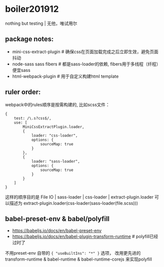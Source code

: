 # boiler201912

nothing but testing | 无他，唯试用尔

## package notes:

* mini-css-extract-plugin # 确保css在页面加载完成之后立即生效，避免页面抖动
* node-sass sass fibers # 都是sass-loader的依赖, fibers用于多线程（纤程）便宜sass
* html-webpack-plugin # 用于自定义构建html template

## ruler order:

webpack中的rules顺序是按需构建的, 比如scss文件：

```
{
    test: /\.s?css$/,
    use: [
        MiniCssExtractPlugin.loader,
        {
            loader: "css-loader",
            options: {
                sourceMap: true
            }
        },
        {
            loader: "sass-loader",
            options: {
                sourceMap: true
            }
        }
    ]
}
```

这样的顺序目的是 File IO | sass-loader | css-loader | extract-plugin.loader
可以描述为 extract-plugin.loader(css-loader(sass-loader(file.scss)))

## babel-preset-env & babel/polyfill

* https://babeljs.io/docs/en/babel-preset-env
* https://babeljs.io/docs/en/babel-plugin-transform-runtime # polyfill已经过时了

不用preset-env 自带的 `{ "useBuiltIns": "*" }` 选项，
改用更先进的transform-runtime & babel-runtime & babel-runtime-corejs 来实现polyfill
